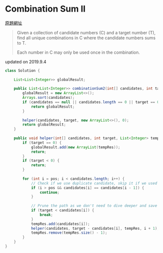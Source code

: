 # Combination Sum II

[原題網址](http://www.lintcode.com/en/problem/combination-sum-ii/)

> Given a collection of candidate numbers \(C\) and a target number \(T\), find all unique combinations in C where the candidate numbers sums to T.
>
> Each number in C may only be used once in the combination.

updated on 2019.9.4

```java
class Solution {
    
    List<List<Integer>> globalResult;
    
    public List<List<Integer>> combinationSum2(int[] candidates, int target) {
        globalResult = new ArrayList<>();
        Arrays.sort(candidates);
        if (candidates == null || candidates.length == 0 || target == 0) {
            return globalResult;
        }
        
        helper(candidates, target, new ArrayList<>(), 0);
        return globalResult;
    }
    
    public void helper(int[] candidates, int target, List<Integer> tempRes, int pos) {
        if (target == 0) {
            globalResult.add(new ArrayList(tempRes));
            return;
        }
        if (target < 0) {
            return;
        }
        
        for (int i = pos; i < candidates.length; i++) {
            // Check if we use duplicate candidate, skip it if we used same value before.
            if (i > pos && candidates[i] == candidates[i - 1]) {
                continue;
            }
            
            // Prune the path as we don't need to dive deeper and save time.
            if (target < candidates[i]) {
                break;
            }
            tempRes.add(candidates[i]);
            helper(candidates, target - candidates[i], tempRes, i + 1);
            tempRes.remove(tempRes.size() - 1);
        }
    }
}
```



